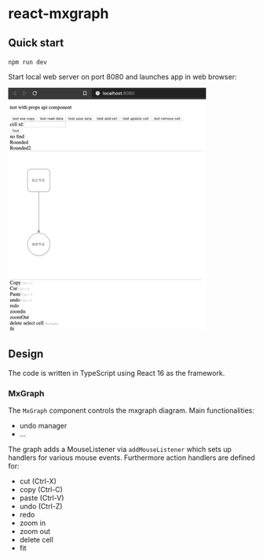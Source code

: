 # react-mxgraph

## Quick start

`npm run dev`

Start local web server on port 8080 and launches app in web browser:

<img src="./docs/images/react-mxgraph.png" width="80%"/>

## Design

The code is written in TypeScript using React 16 as the framework.

### MxGraph

The `MxGraph` component controls the mxgraph diagram. 
Main functionalities: 

- undo manager
- ...

The graph adds a MouseListener via `addMouseListener` which sets up handlers for various mouse events.
Furthermore action handlers are defined for:

- cut (Ctrl-X)
- copy (Ctrl-C)
- paste (Ctrl-V)
- undo (Ctrl-Z)
- redo
- zoom in
- zoom out
- delete cell
- fit